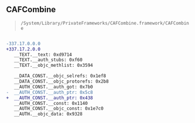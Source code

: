 ## CAFCombine

> `/System/Library/PrivateFrameworks/CAFCombine.framework/CAFCombine`

```diff

-337.17.0.0.0
+337.17.2.0.0
   __TEXT.__text: 0xd9714
   __TEXT.__auth_stubs: 0xf60
   __TEXT.__objc_methlist: 0x3594

   __DATA_CONST.__objc_selrefs: 0x1ef8
   __DATA_CONST.__objc_protorefs: 0x2b8
   __AUTH_CONST.__auth_got: 0x7b0
-  __AUTH_CONST.__auth_ptr: 0x5c8
+  __AUTH_CONST.__auth_ptr: 0x438
   __AUTH_CONST.__const: 0x1140
   __AUTH_CONST.__objc_const: 0x1e7c0
   __AUTH.__objc_data: 0x9328

```
